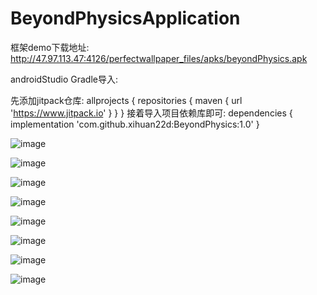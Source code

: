# BeyondPhysicsApplication

框架demo下载地址:
http://47.97.113.47:4126/perfectwallpaper_files/apks/beyondPhysics.apk


androidStudio Gradle导入:

先添加jitpack仓库:
allprojects {
    repositories {
        maven { url 'https://www.jitpack.io' }
    }
}
接着导入项目依赖库即可:
dependencies {
    implementation 'com.github.xihuan22d:BeyondPhysics:1.0'
}


![image](https://github.com/xihuan22d/BeyondPhysics/blob/master/screenshot/1.png)

![image](https://github.com/xihuan22d/BeyondPhysics/blob/master/screenshot/2.png)

![image](https://github.com/xihuan22d/BeyondPhysics/blob/master/screenshot/3.png)

![image](https://github.com/xihuan22d/BeyondPhysics/blob/master/screenshot/4.png)

![image](https://github.com/xihuan22d/BeyondPhysics/blob/master/screenshot/5.png)

![image](https://github.com/xihuan22d/BeyondPhysics/blob/master/screenshot/6.png)

![image](https://github.com/xihuan22d/BeyondPhysics/blob/master/screenshot/7.png)

![image](https://github.com/xihuan22d/BeyondPhysics/blob/master/screenshot/8.png)

